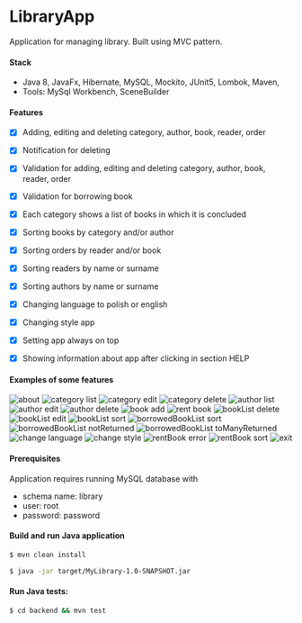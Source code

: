# LibraryApp
Application for managing library. Built using MVC pattern.

#### Stack
* Java 8, JavaFx, Hibernate, MySQL, Mockito, JUnit5, Lombok, Maven, 
* Tools: MySql Workbench, SceneBuilder

#### Features

- [x] Adding, editing and deleting category, author, book, reader, order 
- [x] Notification for deleting 
- [x] Validation for adding, editing and deleting category, author, book, reader, order 
- [x] Validation for borrowing book 
- [x] Each category shows a list of books in which it is concluded
- [x] Sorting books by category and/or author
- [x] Sorting orders by reader and/or book
- [x] Sorting readers by name  or surname
- [x] Sorting authors by name  or surname
- [x] Changing language to polish or english
- [x] Changing style app 
- [x] Setting app always on top
- [x] Showing information about app after clicking in section HELP


#### Examples of some features
![about](img/library-about.png)
![category list](img/library-categoryList.png)
![category edit](img/library-category-edit.png)
![category delete](img/library-category-delete.png)
![author list](img/library-authorList.png)
![author edit](img/library-author-edit.png)
![author delete](img/library-author-delete.png)
![book add](img/library-addBook.png)
![rent book](img/library-rentBook.png)
![bookList delete](img/library-bookList-delete.png)
![bookList edit](img/library-bookList-edit.png)
![bookList sort](img/library-bookList-sort.png)
![borrowedBookList sort](img/library-borrowedBooksList.png)
![borrowedBookList notReturned](img/library-borrowedBooksList-error-notReturned.png)
![borrowedBookList toManyReturned](img/library-borrowedBooksList-error-toManyReturned.png)
![change language](img/library-changeLanguage.png)
![change style](img/library-changeStyle.png)
![rentBook error](img/library-rentBook-error-notEnough.png)
![rentBook sort](img/library-rentBook-sort.png)
![exit](img/library-exit.png)


#### Prerequisites
Application requires running MySQL database with 
* schema name: library
* user: root
* password: password
 
#### Build and run Java application 

```sh
$ mvn clean install
```
```sh
$ java -jar target/MyLibrary-1.0-SNAPSHOT.jar
```

#### Run Java tests:
```sh
$ cd backend && mvn test
```


